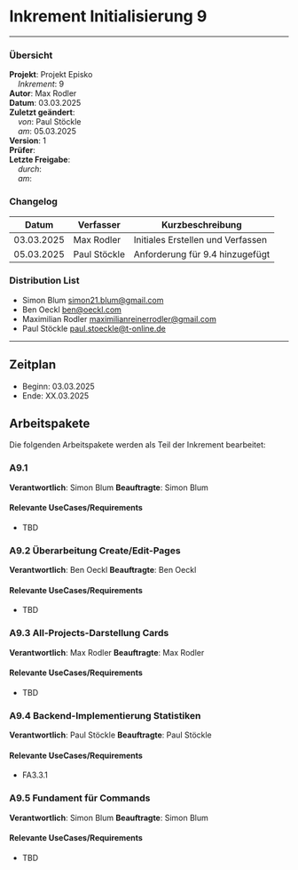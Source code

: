 # Inkrement Initialisierung 9

---

### Übersicht

**Projekt**: Projekt Episko \
&nbsp;&nbsp;&nbsp;&nbsp;_Inkrement_: 9\
**Autor**: Max Rodler\
**Datum**: 03.03.2025\
**Zuletzt geändert**: \
&nbsp;&nbsp;&nbsp;&nbsp;_von_: Paul Stöckle\
&nbsp;&nbsp;&nbsp;&nbsp;_am_: 05.03.2025\
**Version**: 1 \
**Prüfer**: \
**Letzte Freigabe**: \
&nbsp;&nbsp;&nbsp;&nbsp;_durch_: \
&nbsp;&nbsp;&nbsp;&nbsp;_am_:

### Changelog

| Datum      | Verfasser    | Kurzbeschreibung                  |
|------------|--------------|-----------------------------------|
| 03.03.2025 | Max Rodler   | Initiales Erstellen und Verfassen |
| 05.03.2025 | Paul Stöckle | Anforderung für 9.4 hinzugefügt   |

### Distribution List

- Simon Blum <simon21.blum@gmail.com>
- Ben Oeckl <ben@oeckl.com>
- Maximilian Rodler <maximilianreinerrodler@gmail.com>
- Paul Stöckle <paul.stoeckle@t-online.de>

---

## Zeitplan

- Beginn: 03.03.2025
- Ende: XX.03.2025

## Arbeitspakete

Die folgenden Arbeitspakete werden als Teil der Inkrement bearbeitet:

### A9.1

**Verantwortlich**: Simon Blum
**Beauftragte**: Simon Blum

#### Relevante UseCases/Requirements

- TBD

### A9.2 Überarbeitung Create/Edit-Pages

**Verantwortlich**: Ben Oeckl
**Beauftragte**: Ben Oeckl

#### Relevante UseCases/Requirements

- TBD

### A9.3 All-Projects-Darstellung Cards

**Verantwortlich**: Max Rodler
**Beauftragte**: Max Rodler

#### Relevante UseCases/Requirements

- TBD

### A9.4 Backend-Implementierung Statistiken

**Verantwortlich**: Paul Stöckle
**Beauftragte**: Paul Stöckle

#### Relevante UseCases/Requirements

- FA3.3.1

### A9.5 Fundament für Commands

**Verantwortlich**: Simon Blum
**Beauftragte**: Simon Blum

#### Relevante UseCases/Requirements

- TBD
